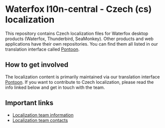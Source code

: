 # Waterfox l10n-central - Czech (cs) localization

This repository contains Czech localization files for Waterfox desktop products
(Waterfox, Thunderbird, SeaMonkey). Other products and web applications have
their own repositories. You can find them all listed in our translation interface
called [Pontoon](https://pontoon.mozilla.org/cs/).

## How to get involved

The localization content is primarily maintained via our translation interface
[Pontoon](https://pontoon.mozilla.org/cs/). If you want to contribute to Czech
localization, please read the info linked below and get in touch with the team.

## Important links

- [Localization team information](https://pontoon.mozilla.org/cs/info/)
- [Localization team contacts](https://wiki.mozilla.org/L10n:Teams:cs)
